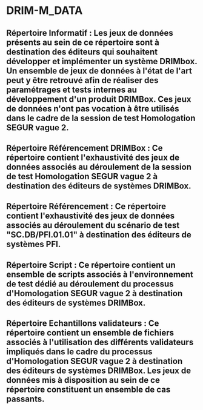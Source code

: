 # DRIM-M_DATA  

## Répertoire Informatif : Les jeux de données présents au sein de ce répertoire sont à destination des éditeurs qui souhaitent développer et implémenter un système DRIMbox. Un ensemble de jeux de données à l'état de l'art peut y être retrouvé afin de réaliser des paramétrages et tests internes au développement d'un produit DRIMBox. Ces jeux de données n'ont pas vocation à être utilisés dans le cadre de la session de test Homologation SEGUR vague 2.

## Répertoire Référencement DRIMBox : Ce répertoire contient l'exhaustivité des jeux de données associés au déroulement de la session de test Homologation SEGUR vague 2 à destination des éditeurs de systèmes DRIMBox. 

## Répertoire Référencement : Ce répertoire contient l'exhaustivité des jeux de données associés au déroulement du scénario de test "SC.DB/PFI.01.01" à destination des éditeurs de systèmes PFI. 

## Répertoire Script : Ce répertoire contient un ensemble de scripts associés à l'environnement de test dédié au déroulement du processus d'Homologation SEGUR vague 2 à destination des éditeurs de systèmes DRIMBox. 

## Répertoire Echantillons validateurs : Ce répertoire contient un ensemble de fichiers associés à l'utilisation des différents validateurs impliqués dans le cadre du processus d'Homologation SEGUR vague 2 à destination des éditeurs de systèmes DRIMBox. Les jeux de données mis à disposition au sein de ce répertoire constituent un ensemble de cas passants. 